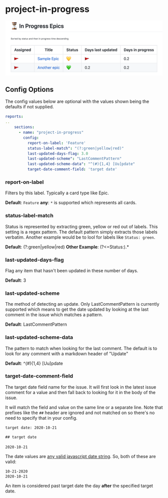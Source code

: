 # project-in-progress

![project-in-progress](./project-in-progress.png)

## Config Options

The config values below are optional with the values shown being the defaults if not supplied.

```yaml
reports:
..
    sections:
      - name: "project-in-progress"
        config:
          report-on-label: 'Feature'
          status-label-match": "(?:green|yellow|red)"
          last-updated-days-flag: 3.0
          last-updated-scheme": "LastCommentPattern"
          last-updated-scheme-data": "^(#){1,4} [Uu]pdate"
          target-date-comment-field: 'target date'
```

### report-on-label

Filters by this label. Typically a card type like Epic.

**Default**: `Feature`
**any**: `*` is supported which represents all cards.

### status-label-match

Status is represented by extracting green, yellow or red out of labels. This setting is a regex pattern. The default pattern simply extracts those labels verbatim. Another example would be to lool for labels like `Status: green`.

**Default**: (?:green|yellow|red)
**Other Example**: (?<=Status:).\*

### last-updated-days-flag

Flag any item that hasn't been updated in these number of days.

**Default**: 3

### last-updated-scheme

The method of detecting an update. Only LastCommentPattern is currently supported which means to get the date updated by looking at the last comment in the issue which matches a pattern.

**Default**: LastCommentPattern

### last-updated-scheme-data

The pattern to match when looking for the last comment. The default is to look for any comment with a markdown header of "Update"

**Default**: ^(#){1,4} [Uu]pdate

### target-date-comment-field

The target date field name for the issue. It will first look in the latest issue comment for a value and then fall back to looking for it in the body of the issue.

It will match the field and value on the same line or a separate line. Note that prefixes like the `##` header are ignored and not matched on so there's no need to specify that in your config.

```
target date: 2020-10-21
```

```
## target date

2020-10-21
```

The date values are [any valid javascript date string](https://stackoverflow.com/a/51715260/775184). So, both of these are valid:

```
10-21-2020
2020-10-21
```

An item is considered past target date the day **after** the specified target date.

